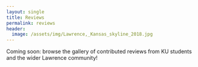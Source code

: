 ```yaml
---
layout: single
title: Reviews
permalink: reviews
header:
  image: /assets/img/Lawrence,_Kansas_skyline_2018.jpg
---
```

Coming soon: browse the gallery of contributed reviews from KU students and the wider Lawrence community!
